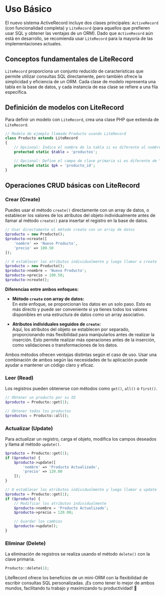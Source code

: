# Uso Básico

El nuevo sistema ActiveRecord incluye dos clases principales: `ActiveRecord` (con funcionalidad completa) y `LiteRecord`
(para aquellos que prefieren usar SQL y obtener las ventajas de un ORM). Dado que `ActiveRecord` aún está en desarrollo,
se recomienda usar `LiteRecord` para la mayoría de las implementaciones actuales.

## Conceptos fundamentales de LiteRecord

`LiteRecord` proporciona un conjunto reducido de características que permite utilizar consultas SQL directamente, pero
también ofrece la simplicidad y eficiencia de un ORM. Cada clase de modelo representa una tabla en la base de datos, y
cada instancia de esa clase se refiere a una fila específica.

## Definición de modelos con LiteRecord

Para definir un modelo con `LiteRecord`, crea una clase PHP que extienda de `LiteRecord`.

```php
// Modelo de ejemplo llamado Producto usando LiteRecord
class Producto extends LiteRecord
{
    // Opcional: Indica el nombre de la tabla si es diferente al nombre de la clase en minúsculas y plural
    protected static $table = 'productos';

    // Opcional: Define el campo de clave primaria si es diferente de "id"
    protected static $pk = 'producto_id';
}
```

## Operaciones CRUD básicas con LiteRecord

### Crear (Create)

Puedes usar el método `create()` directamente con un array de datos, o establecer los valores de los atributos del
objeto individualmente antes de llamar al método `create()` para insertar el registro en la base de datos.

```php
// Usar directamente el método create con un array de datos
$producto = new Producto();
$producto->create([
    'nombre' => 'Nuevo Producto',
    'precio' => 100.50
]);

// O establecer los atributos individualmente y luego llamar a create
$producto = new Producto();
$producto->nombre = 'Nuevo Producto';
$producto->precio = 100.50;
$producto->create();
```

**Diferencias entre ambos enfoques:**

- **Método `create` con array de datos:**  
  En este enfoque, se proporcionan los datos en un solo paso. Esto es más directo y puede ser conveniente si ya tienes
  todos los valores disponibles en una estructura de datos como un array asociativo.

- **Atributos individuales seguidos de `create`:**  
  Aquí, los atributos del objeto se establecen por separado, proporcionando más flexibilidad para manipularlos antes de
  realizar la inserción. Esto permite realizar más operaciones antes de la inserción, como validaciones o
  transformaciones de los datos.

Ambos métodos ofrecen ventajas distintas según el caso de uso. Usar una combinación de ambos según las necesidades de tu
aplicación puede ayudar a mantener un código claro y eficaz.

### Leer (Read)

Los registros pueden obtenerse con métodos como `get()`, `all()` o `first()`.

```php
// Obtener un producto por su ID
$producto = Producto::get(1);

// Obtener todos los productos
$productos = Producto::all();
```

### Actualizar (Update)

Para actualizar un registro, carga el objeto, modifica los campos deseados y llama al método `update()`.

```php
$producto = Producto::get(1);
if ($producto) {
    $producto->update([
        'nombre' => 'Producto Actualizado',
        'precio' => 120.00
    ]);
}

// O establecer los atributos individualmente y luego llamar a update
$producto = Producto::get(1);
if ($producto) {
    // Modificar los atributos individualmente
    $producto->nombre = 'Producto Actualizado';
    $producto->precio = 120.00;

    // Guardar los cambios
    $producto->update();
}
```

### Eliminar (Delete)

La eliminación de registros se realiza usando el método `delete()` con la clave primaria.

```php
Producto::delete(1);
```

LiteRecord ofrece los beneficios de un mini-ORM con la flexibilidad de escribir consultas SQL personalizadas. ¡Es como
tener lo mejor de ambos mundos, facilitando tu trabajo y maximizando tu productividad! 🚀
